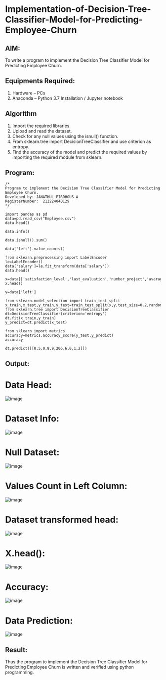 # Implementation-of-Decision-Tree-Classifier-Model-for-Predicting-Employee-Churn

## AIM:
To write a program to implement the Decision Tree Classifier Model for Predicting Employee Churn.

## Equipments Required:
1. Hardware – PCs
2. Anaconda – Python 3.7 Installation / Jupyter notebook

## Algorithm
1. Import the required libraries.
2. Upload and read the dataset.
3. Check for any null values using the isnull() function.
4. From sklearn.tree import DecisionTreeClassifier and use criterion as entropy.
5. Find the accuracy of the model and predict the required values by importing the required module from sklearn.

## Program:
```
/*
Program to implement the Decision Tree Classifier Model for Predicting Employee Churn.
Developed by: JANATHUL FIRDHOUS A
RegisterNumber:  212224040129
*/
```
```
import pandas as pd
data=pd.read_csv("Employee.csv")
data.head()

data.info()

data.isnull().sum()

data['left'].value_counts()

from sklearn.preprocessing import LabelEncoder
le=LabelEncoder()
data['salary']=le.fit_transform(data['salary'])
data.head()

x=data[['satisfaction_level','last_evaluation','number_project','average_montly_hours','time_spend_company','Work_accident','promotion_last_5years','salary']]
x.head()

y=data['left']

from sklearn.model_selection import train_test_split
x_train,x_test,y_train,y_test=train_test_split(x,y,test_size=0.2,random_state=100)
from sklearn.tree import DecisionTreeClassifier
dt=DecisionTreeClassifier(criterion='entropy')
dt.fit(x_train,y_train)
y_predict=dt.predict(x_test)

from sklearn import metrics
accuracy=metrics.accuracy_score(y_test,y_predict)
accuracy

dt.predict([[0.5,0.8,9,206,6,0,1,2]])
```

## Output:
# Data Head:
![image](https://github.com/user-attachments/assets/aef851ec-4435-4edf-9dad-2c0e78f4f8dc)

# Dataset Info:
![image](https://github.com/user-attachments/assets/30ce64b4-6da5-40c1-b3c6-59957be129a4)

# Null Dataset:
![image](https://github.com/user-attachments/assets/216604e0-e3af-4905-982d-090ce01480fa)

# Values Count in Left Column:
![image](https://github.com/user-attachments/assets/5e3ed06f-d425-4386-8eef-4b23a2e6ee91)

# Dataset transformed head:
![image](https://github.com/user-attachments/assets/cebdea2f-6339-4259-9dd7-a0956b49a257)

# X.head():
![image](https://github.com/user-attachments/assets/79cc32f8-1934-40ec-8b15-296eeecb33f6)

# Accuracy:
![image](https://github.com/user-attachments/assets/92cf7f3b-93bc-400e-b050-33c8f8ccdf29)

# Data Prediction:
![image](https://github.com/user-attachments/assets/e96519a5-c0de-4d91-8704-75091640ef8d)

## Result:
Thus the program to implement the  Decision Tree Classifier Model for Predicting Employee Churn is written and verified using python programming.

